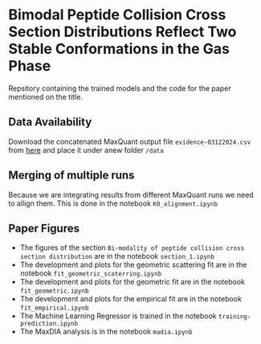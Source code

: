# Bimodal Peptide Collision Cross Section Distributions Reflect Two Stable Conformations in the Gas Phase

Repsitory containing the trained models and the code for the paper mentioned on the title.

## Data Availability

Download the concatenated MaxQuant output file `evidence-03122024.csv` from [here](https://data.mendeley.com/preview/szrn5srhyw?a=3381e6af-4c79-4f92-be3a-9ca13ef0c9fa) and place it under anew folder `/data`

## Merging of multiple runs
Because we are integrating results from different MaxQuant runs we need to allign them. This is done in the notebook `K0_alignment.ipynb`

## Paper Figures

* The figures of the section `Bi-modality of peptide collision cross section distribution` are in the notebook `section_1.ipynb`
* The development and plots for the geometric scattering fit are in the notebook `fit_geometric_scaterring.ipynb`
* The development and plots for the geometric fit are in the notebook `fit_geometric.ipynb`
* The development and plots for the empirical fit are in the notebook `fit_empirical.ipynb`
* The Machine Learning Regressor is trained in the notebook `training-prediction.ipynb`
* The MaxDIA analysis is in the notebook `madia.ipynb`

